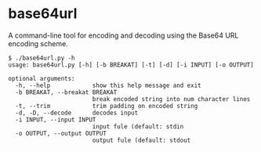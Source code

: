 # base64url

A command-line tool for encoding and decoding using the Base64 URL encoding
scheme.

```
$ ./base64url.py -h
usage: base64url.py [-h] [-b BREAKAT] [-t] [-d] [-i INPUT] [-o OUTPUT]

optional arguments:
  -h, --help            show this help message and exit
  -b BREAKAT, --breakat BREAKAT
                        break encoded string into num character lines
  -t, --trim            trim padding on encoded string
  -d, -D, --decode      decodes input
  -i INPUT, --input INPUT
                        input fule (default: stdin
  -o OUTPUT, --output OUTPUT
                        output fule (default: stdout
```

